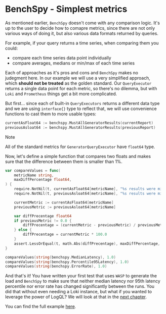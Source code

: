 # BenchSpy - Simplest metrics

As mentioned earlier, `BenchSpy` doesn't come with any comparison logic. It's up to the user to decide how to comapre metrics,
since there are not only various ways of doing it, but also various data formats returned by queries.

For example, if your query returns a time series, when comparing them you could:
* compare each time series data point individually
* compare averages, medians or min/max of each time series

Each of approaches as it's pros and cons and `BenchSpy` makes no judegment here. In our example we will use a very simplified
approach, which **should not be treated** as the golden standard. Our `QueryExecutor` returns a single data point for each metric,
so there's no dilemma, but with `Loki` and `Prometheus` things get a bit more complicated.

But first... since each of built-in `QueryExecutors` returns a different data type and we are using `interface{}` type to reflect that,
we will use convenience functions to cast them to more usable types:
```go
currentAsFloat64 := benchspy.MustAllGeneratorResults(currentReport)
previousAsloat64 := benchspy.MustAllGeneratorResults(previousReport)
```

> [!NOTE]
> All of the standard metrics for `GeneratorQueryExecutor` have `float64` type.

Now, let's define a simple function that compares two floats and makes sure that the difference between them is smaller than 1%.
```go
var compareValues = func(
    metricName string,
    maxDiffPercentage float64,
) {
    require.NotNil(t, currentAsFloat64[metricName], "%s results were missing from current report", metricName)
    require.NotNil(t, previousAsloat64[metricName], "%s results were missing from previous report", metricName)

    currentMetric := currentAsFloat64[metricName]
    previousMetric := previousAsloat64[metricName]

    var diffPrecentage float64
    if previousMetric != 0.0 {
        diffPrecentage = (currentMetric - previousMetric) / previousMetric * 100
    } else {
        diffPrecentage = currentMetric * 100.0
    }
    assert.LessOrEqual(t, math.Abs(diffPrecentage), maxDiffPercentage, "%s medians are more than 1% different", metricName, fmt.Sprintf("%.4f", diffPrecentage))
}

compareValues(string(benchspy.MedianLatency), 1.0)
compareValues(string(benchspy.Percentile95Latency), 1.0)
compareValues(string(benchspy.ErrorRate), 1.0)
```

And that's it! You have written your first test that uses `WASP` to generate the load and `BenchSpy` to make sure that neither median latency nor 95th latency percentile
nor error rate has changed significantly between the runs. You did that without even needing a Loki instance, but what if you wanted to leverage the power
of LogQL? We will look at that in the [next chapter](./using_loki.md).

You can find the full example [here](...).